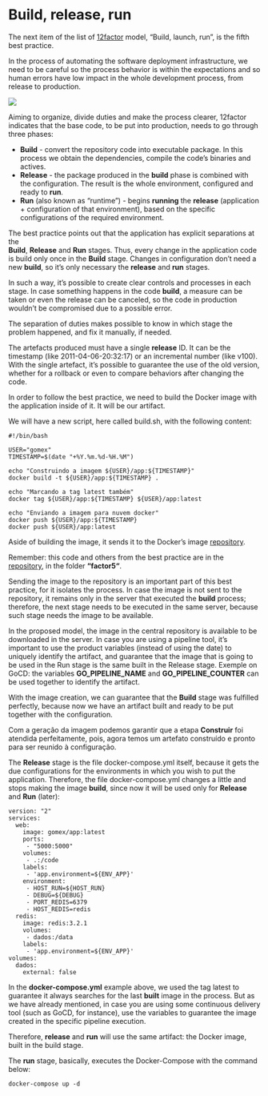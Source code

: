 # Build, release, run

The next item of the list of [12factor](http://12factor.net) model, “Build, launch, run”, is the fifth best practice.

In the process of automating the software deployment infrastructure, we need to be careful so the process behavior is within the expectations and so human errors have low impact in the whole development process, from release to production.

![](images/release.png)

Aiming to organize, divide duties and make the process clearer, 12factor indicates that the base code, to be put into production, needs to go through three phases:

- **Build** - convert the repository code into executable package. In this process we obtain the dependencies, compile the code’s binaries and actives.
- **Release** - the package produced in the **build** phase is combined with the configuration. The result is the whole environment, configured and ready to **run**.
- **Run** (also known as “runtime”) - begins **running** the **release** (application + configuration of that environment), based on the specific configurations of the required environment.

The best practice points out that the application has explicit separations at the  
**Build**, **Release** and **Run** stages. Thus, every change in the application code is build only once in the **Build** stage. Changes in configuration don’t need a new **build**, so it’s only necessary the **release** and **run** stages.

In such a way, it’s possible to create clear controls and processes in each stage. In case something happens in the code **build**, a measure can be taken or even the release can be canceled, so the code in production wouldn’t be compromised due to a possible error.

The separation of duties makes possible to know in which stage the problem happened, and fix it manually, if needed.

The artefacts produced must have a single **release** ID. It can be the timestamp (like 2011-04-06-20:32:17) or an incremental number (like v100). With the single artefact, it’s possible to guarantee the use of the old version, whether for a rollback or even to compare behaviors after changing the code.

In order to follow the best practice, we need to build the Docker image with the application inside of it. It will be our artifact.

We will have a new script, here called build.sh, with the following content:

```
#!/bin/bash

USER="gomex"
TIMESTAMP=$(date "+%Y.%m.%d-%H.%M")

echo "Construindo a imagem ${USER}/app:${TIMESTAMP}"
docker build -t ${USER}/app:${TIMESTAMP} .

echo "Marcando a tag latest também"
docker tag ${USER}/app:${TIMESTAMP} ${USER}/app:latest

echo "Enviando a imagem para nuvem docker"
docker push ${USER}/app:${TIMESTAMP}
docker push ${USER}/app:latest
```

Aside of building the image, it sends it to the Docker’s image [repository](http://hub.docker.com/).

Remember: this code and others from the best practice are in the [repository](https://github.com/gomex/exemplo-12factor-docker), in the folder **“factor5“**.

Sending the image to the repository is an important part of this best practice, for it isolates the process. In case the image is not sent to the repository, it remains only in the server that executed the **build** process; therefore, the next stage needs to be executed in the same server, because such stage needs the image to be available.

In the proposed model, the image in the central repository is available to be downloaded in the server. In case you are using a pipeline tool, it’s important to use the product variables (instead of using the date) to uniquely identify the artifact, and guarantee that the image that is going to be used in the Run stage is the same built in the Release stage. Exemple on GoCD: the variables **GO_PIPELINE_NAME** and **GO_PIPELINE_COUNTER** can be used together to identify the artifact.

With the image creation, we can guarantee that the **Build** stage was fulfilled perfectly, because now we have an artifact built and ready to be put together with the configuration.

Com a geração da imagem podemos garantir que a etapa **Construir** foi atendida perfeitamente, pois, agora temos um artefato construído e pronto para ser reunido à configuração.

The **Release** stage is the file docker-compose.yml itself, because it gets the due configurations for the environments in which you wish to put the application. Therefore, the file docker-compose.yml changes a little and stops making the image **build**, since now it will be used only for **Release** and **Run** (later):

```
version: "2"
services:
  web:
    image: gomex/app:latest
    ports:
     - "5000:5000"
    volumes:
     - .:/code
    labels:
     - 'app.environment=${ENV_APP}'
    environment:
     - HOST_RUN=${HOST_RUN}
     - DEBUG=${DEBUG}
     - PORT_REDIS=6379
     - HOST_REDIS=redis
  redis:
    image: redis:3.2.1
    volumes:
     - dados:/data
    labels:
     - 'app.environment=${ENV_APP}'
volumes:
  dados:
    external: false
```

In the **docker-compose.yml** example above, we used the tag latest to guarantee it always searches for the last **built** image in the process. But as we have already mentioned, in case you are using some continuous delivery tool (such as GoCD, for instance), use the variables to guarantee the image created in the specific pipeline execution.

Therefore, **release** and **run** will use the same artifact: the Docker image, built in the build stage.

The **run** stage, basically, executes the Docker-Compose with the command below:

```
docker-compose up -d
```
